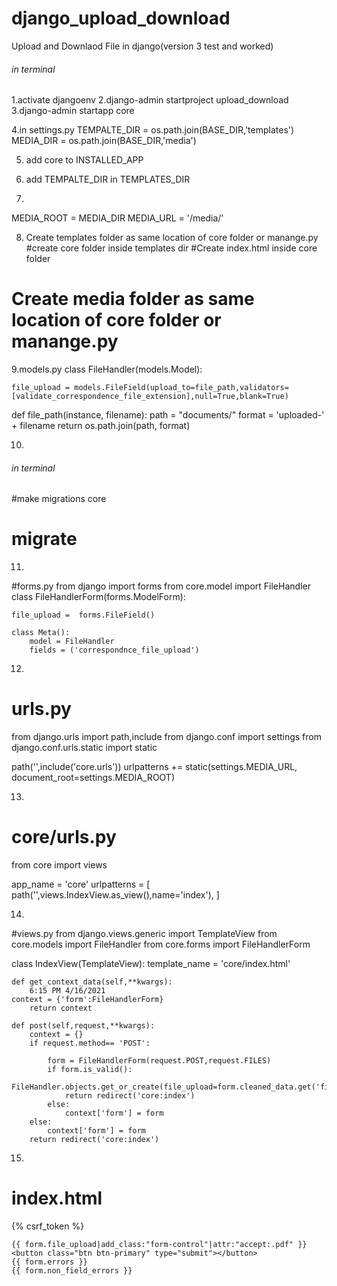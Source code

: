 # django_upload_download
Upload and Downlaod File in django(version 3 test and worked)

###### in terminal
1.activate djangoenv
2.django-admin startproject upload_download
3.django-admin startapp core

4.in settings.py
TEMPALTE_DIR = os.path.join(BASE_DIR,'templates')
MEDIA_DIR = os.path.join(BASE_DIR,'media')

5. add core to INSTALLED_APP

6. add TEMPALTE_DIR in TEMPLATES_DIR

7.
MEDIA_ROOT = MEDIA_DIR
MEDIA_URL = '/media/'

8. Create templates folder as same location of core folder or manange.py
#create core folder inside templates dir
#Create index.html inside core folder
# Create media folder as same location of core folder or manange.py


9.models.py
class FileHandler(models.Model):

    
    file_upload = models.FileField(upload_to=file_path,validators=[validate_correspondence_file_extension],null=True,blank=True)


def file_path(instance, filename):
    path = "documents/"
    format = 'uploaded-' +  filename
    return os.path.join(path, format)


10.
###### in terminal
#make migrations core
# migrate

11.
#forms.py
from django import forms
from core.model import FileHandler
class FileHandlerForm(forms.ModelForm):

    file_upload =  forms.FileField()

    class Meta():
        model = FileHandler
        fields = ('correspondnce_file_upload')

12.
# urls.py
from django.urls import path,include
from django.conf import settings
from django.conf.urls.static import static

path('',include('core.urls'))
urlpatterns += static(settings.MEDIA_URL, document_root=settings.MEDIA_ROOT)

13.
# core/urls.py
from core import views

app_name = 'core'
urlpatterns = [
	path('',views.IndexView.as_view(),name='index'),
]

14.
#views.py
from django.views.generic import TemplateView
from core.models import FileHandler
from core.forms import FileHandlerForm

class IndexView(TemplateView):
    template_name = 'core/index.html'

    def get_context_data(self,**kwargs):
        6:15 PM 4/16/2021
	context = {'form':FileHandlerForm}
        return context

    def post(self,request,**kwargs):
        context = {}
        if request.method== 'POST':
            
            form = FileHandlerForm(request.POST,request.FILES)
            if form.is_valid():
                FileHandler.objects.get_or_create(file_upload=form.cleaned_data.get('file_upload'))
                return redirect('core:index')
            else:
                context['form'] = form
        else:
            context['form'] = form
        return redirect('core:index')


15.
# index.html

<form method="POST"  enctype="multipart/form-data">
    {% csrf_token %}
                      
    {{ form.file_upload|add_class:"form-control"|attr:"accept:.pdf" }}
    <button class="btn btn-primary" type="submit"></button>
    {{ form.errors }}
    {{ form.non_field_errors }}
                      
</form>
